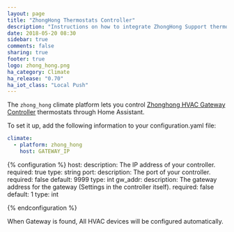 ```yaml
---
layout: page
title: "ZhongHong Thermostats Controller"
description: "Instructions on how to integrate ZhongHong Support thermostats within Home Assistant."
date: 2018-05-20 08:30
sidebar: true
comments: false
sharing: true
footer: true
logo: zhong_hong.png
ha_category: Climate
ha_release: "0.70"
ha_iot_class: "Local Push"
---
```



The `zhong_hong` climate platform lets you control [Zhonghong HVAC Gateway Controller](http://zhonghongtech.cn/v1/product.shtml/) thermostats through Home Assistant.

To set it up, add the following information to your configuration.yaml file:

```yaml
climate:
  - platform: zhong_hong
    host: GATEWAY_IP
```

{% configuration %}
host:
  description: The IP address of your controller.
  required: true
  type: string
port:
  description: The port of your controller.
  required: false
  default: 9999
  type: int
gw_addr:
  description: The gateway address for the gateway (Settings in the controller itself).
  required: false
  default: 1
  type: int

{% endconfiguration %}

When Gateway is found, All HVAC devices will be configured automatically.

